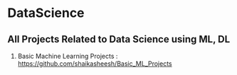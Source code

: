 # DataScience
All Projects Related to Data Science using ML, DL
---------------------------------------------------------------------
1) Basic Machine Learning Projects : https://github.com/shaikasheesh/Basic_ML_Projects
